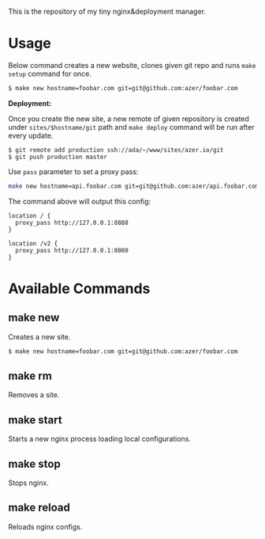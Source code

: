 This is the repository of my tiny nginx&deployment manager.

# Usage

Below command creates a new website, clones given git repo and runs
`make setup` command for once.

```bash
$ make new hostname=foobar.com git=git@github.com:azer/foobar.com
```

**Deployment:**

Once you create the new site, a new remote of given repository is created
under `sites/$hostname/git` path and `make deploy` command will be run after
every update.

```
$ git remote add production ssh://ada/~/www/sites/azer.io/git
$ git push production master
```

Use `pass` parameter to set a proxy pass:

```bash
make new hostname=api.foobar.com git=git@github.com:azer/api.foobar.com pass=/:http://127.0.0.1:8888,/v2:http://127.0.0.1:8080
```

The command above will output this config:

```nginx
location / {
  proxy_pass http://127.0.0.1:8888
}

location /v2 {
  proxy_pass http://127.0.0.1:8080
}
```

# Available Commands

## make new

Creates a new site.

```bash
$ make new hostname=foobar.com git=git@github.com:azer/foobar.com
```

## make rm

Removes a site.

## make start

Starts a new nginx process loading local configurations.

## make stop

Stops nginx.

## make reload

Reloads nginx configs.
